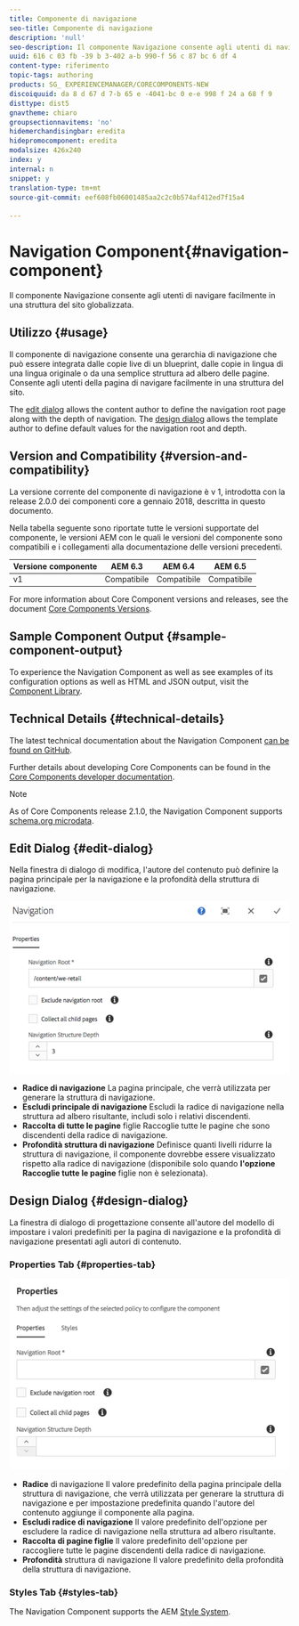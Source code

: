 ```yaml
---
title: Componente di navigazione
seo-title: Componente di navigazione
description: 'null'
seo-description: Il componente Navigazione consente agli utenti di navigare facilmente in una struttura del sito globalizzata.
uuid: 616 c 03 fb -39 b 3-402 a-b 990-f 56 c 87 bc 6 df 4
content-type: riferimento
topic-tags: authoring
products: SG_ EXPERIENCEMANAGER/CORECOMPONENTS-NEW
discoiquuid: da 8 d 67 d 7-b 65 e -4041-bc 0 e-e 998 f 24 a 68 f 9
disttype: dist5
gnavtheme: chiaro
groupsectionnavitems: 'no'
hidemerchandisingbar: eredita
hidepromocomponent: eredita
modalsize: 426x240
index: y
internal: n
snippet: y
translation-type: tm+mt
source-git-commit: eef608fb06001485aa2c2c0b574af412ed7f15a4

---
```



# Navigation Component{#navigation-component}

Il componente Navigazione consente agli utenti di navigare facilmente in una struttura del sito globalizzata.

## Utilizzo {#usage}

Il componente di navigazione consente una gerarchia di navigazione che può essere integrata dalle copie live di un blueprint, dalle copie in lingua di una lingua originale o da una semplice struttura ad albero delle pagine. Consente agli utenti della pagina di navigare facilmente in una struttura del sito.

The [edit dialog](#edit-dialog) allows the content author to define the navigation root page along with the depth of navigation. The [design dialog](#design-dialog) allows the template author to define default values for the navigation root and depth.

## Version and Compatibility {#version-and-compatibility}

La versione corrente del componente di navigazione è v 1, introdotta con la release 2.0.0 dei componenti core a gennaio 2018, descritta in questo documento.

Nella tabella seguente sono riportate tutte le versioni supportate del componente, le versioni AEM con le quali le versioni del componente sono compatibili e i collegamenti alla documentazione delle versioni precedenti.

| Versione componente | AEM 6.3 | AEM 6.4 | AEM 6.5 |
|--- |--- |--- |--- |
| v1 | Compatibile | Compatibile | Compatibile |


For more information about Core Component versions and releases, see the document [Core Components Versions](versions.md).

## Sample Component Output {#sample-component-output}

To experience the Navigation Component as well as see examples of its configuration options as well as HTML and JSON output, visit the [Component Library](http://opensource.adobe.com/aem-core-wcm-components/library/navigation.html).

## Technical Details {#technical-details}

The latest technical documentation about the Navigation Component [can be found on GitHub](https://github.com/adobe/aem-core-wcm-components/blob/master/content/src/content/jcr_root/apps/core/wcm/components/navigation/v1/navigation).

Further details about developing Core Components can be found in the [Core Components developer documentation](developing.md).

>[!NOTE]
>
>As of Core Components release 2.1.0, the Navigation Component supports [schema.org microdata](https://schema.org).

## Edit Dialog {#edit-dialog}

Nella finestra di dialogo di modifica, l&#39;autore del contenuto può definire la pagina principale per la navigazione e la profondità della struttura di navigazione.

![](assets/screen_shot_2018-04-03at112055.png)

* **Radice
di navigazione** La pagina principale, che verrà utilizzata per generare la struttura di navigazione.
* **Escludi principale
di navigazione** Escludi la radice di navigazione nella struttura ad albero risultante, includi solo i relativi discendenti.
* **Raccolta di tutte le pagine**
figlie Raccoglie tutte le pagine che sono discendenti della radice di navigazione.
* **Profondità
struttura di navigazione** Definisce quanti livelli ridurre la struttura di navigazione, il componente dovrebbe essere visualizzato rispetto alla radice di navigazione (disponibile solo quando **l&#39;opzione Raccoglie tutte le pagine** figlie non è selezionata).

## Design Dialog {#design-dialog}

La finestra di dialogo di progettazione consente all&#39;autore del modello di impostare i valori predefiniti per la pagina di navigazione e la profondità di navigazione presentati agli autori di contenuto.

### Properties Tab {#properties-tab}

![](assets/screen_shot_2018-04-03at112357.png)

* **Radice**
di navigazione Il valore predefinito della pagina principale della struttura di navigazione, che verrà utilizzata per generare la struttura di navigazione e per impostazione predefinita quando l&#39;autore del contenuto aggiunge il componente alla pagina.
* **Escludi radice
di navigazione** Il valore predefinito dell&#39;opzione per escludere la radice di navigazione nella struttura ad albero risultante.
* **Raccolta di pagine
figlie** Il valore predefinito dell&#39;opzione per raccogliere tutte le pagine discendenti della radice di navigazione.
* **Profondità**
struttura di navigazione Il valore predefinito della profondità della struttura di navigazione.

### Styles Tab {#styles-tab}

The Navigation Component supports the AEM [Style System](authoring.md#component-styling).